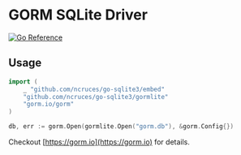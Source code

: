 # GORM SQLite Driver

[![Go Reference](https://pkg.go.dev/badge/image)](https://pkg.go.dev/github.com/ncruces/go-sqlite3/gormlite)

## Usage

```go
import (
	_ "github.com/ncruces/go-sqlite3/embed"
	"github.com/ncruces/go-sqlite3/gormlite"
	"gorm.io/gorm"
)

db, err := gorm.Open(gormlite.Open("gorm.db"), &gorm.Config{})
```

Checkout [https://gorm.io](https://gorm.io) for details.